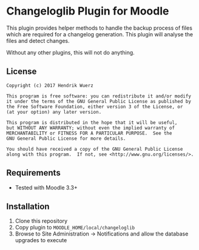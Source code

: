 Changeloglib Plugin for Moodle
==============================

This plugin provides helper methods to handle the backup process of files which are required
for a changelog generation. 
This plugin will analyse the files and detect changes. 

Without any other plugins, this will not do anything.

License
-------

    Copyright (c) 2017 Hendrik Wuerz

    This program is free software: you can redistribute it and/or modify
    it under the terms of the GNU General Public License as published by
    the Free Software Foundation, either version 3 of the License, or
    (at your option) any later version.

    This program is distributed in the hope that it will be useful,
    but WITHOUT ANY WARRANTY; without even the implied warranty of
    MERCHANTABILITY or FITNESS FOR A PARTICULAR PURPOSE.  See the
    GNU General Public License for more details.

    You should have received a copy of the GNU General Public License
    along with this program.  If not, see <http://www.gnu.org/licenses/>.

Requirements
------------
* Tested with Moodle 3.3+

Installation
--------

1. Clone this repository
2. Copy plugin to `MOODLE_HOME/local/changeloglib`
3. Browse to Site Administration -> Notifications and allow the database upgrades to execute
